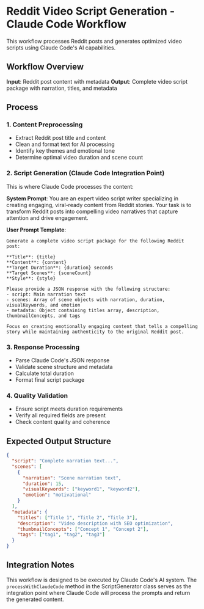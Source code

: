 # Reddit Video Script Generation - Claude Code Workflow

This workflow processes Reddit posts and generates optimized video scripts using Claude Code's AI capabilities.

## Workflow Overview

**Input**: Reddit post content with metadata
**Output**: Complete video script package with narration, titles, and metadata

## Process

### 1. Content Preprocessing

- Extract Reddit post title and content
- Clean and format text for AI processing
- Identify key themes and emotional tone
- Determine optimal video duration and scene count

### 2. Script Generation (Claude Code Integration Point)

This is where Claude Code processes the content:

**System Prompt**:
You are an expert video script writer specializing in creating engaging, viral-ready content from Reddit stories. Your task is to transform Reddit posts into compelling video narratives that capture attention and drive engagement.

**User Prompt Template**:

```
Generate a complete video script package for the following Reddit post:

**Title**: {title}
**Content**: {content}
**Target Duration**: {duration} seconds
**Target Scenes**: {sceneCount}
**Style**: {style}

Please provide a JSON response with the following structure:
- script: Main narration text
- scenes: Array of scene objects with narration, duration, visualKeywords, and emotion
- metadata: Object containing titles array, description, thumbnailConcepts, and tags

Focus on creating emotionally engaging content that tells a compelling story while maintaining authenticity to the original Reddit post.
```

### 3. Response Processing

- Parse Claude Code's JSON response
- Validate scene structure and metadata
- Calculate total duration
- Format final script package

### 4. Quality Validation

- Ensure script meets duration requirements
- Verify all required fields are present
- Check content quality and coherence

## Expected Output Structure

```json
{
  "script": "Complete narration text...",
  "scenes": [
    {
      "narration": "Scene narration text",
      "duration": 15,
      "visualKeywords": ["keyword1", "keyword2"],
      "emotion": "motivational"
    }
  ],
  "metadata": {
    "titles": ["Title 1", "Title 2", "Title 3"],
    "description": "Video description with SEO optimization",
    "thumbnailConcepts": ["Concept 1", "Concept 2"],
    "tags": ["tag1", "tag2", "tag3"]
  }
}
```

## Integration Notes

This workflow is designed to be executed by Claude Code's AI system. The `processWithClaudeCode` method in the ScriptGenerator class serves as the integration point where Claude Code will process the prompts and return the generated content.
